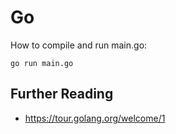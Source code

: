# Go

How to compile and run main.go:

	go run main.go

## Further Reading

* https://tour.golang.org/welcome/1
